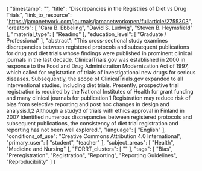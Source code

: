 {
    "timestamp": "",
    "title": "Discrepancies in the Registries of Diet vs Drug Trials",
    "link_to_resource": "https://jamanetwork.com/journals/jamanetworkopen/fullarticle/2755303",
    "creators": [
        "Cara B. Ebbeling",
        "David S. Ludwig",
        "Steven B. Heymsfield"
    ],
    "material_type": [
        "Reading"
    ],
    "education_level": [
        "Graduate / Professional"
    ],
    "abstract": "This cross-sectional study examines discrepancies between registered protocols and subsequent publications for drug and diet trials whose findings were published in prominent clinical journals in the last decade. ClinicalTrials.gov was established in 2000 in response to the Food and Drug Administration Modernization Act of 1997, which called for registration of trials of investigational new drugs for serious diseases. Subsequently, the scope of ClinicalTrials.gov expanded to all interventional studies, including diet trials. Presently, prospective trial registration is required by the National Institutes of Health for grant funding and many clinical journals for publication.1 Registration may reduce risk of bias from selective reporting and post hoc changes in design and analysis.1,2 Although a study3 of trials with ethics approval in Finland in 2007 identified numerous discrepancies between registered protocols and subsequent publications, the consistency of diet trial registration and reporting has not been well explored.",
    "language": [
        "English"
    ],
    "conditions_of_use": "Creative Commons Attribution 4.0 International",
    "primary_user": [
        "student",
        "teacher"
    ],
    "subject_areas": [
        "Health",
        "Medicine and Nursing"
    ],
    "FORRT_clusters": [
        ""
    ],
    "tags": [
        "Bias",
        "Preregistration",
        "Registration",
        "Reporting",
        "Reporting Guidelines",
        "Reproducibility"
    ]
}
